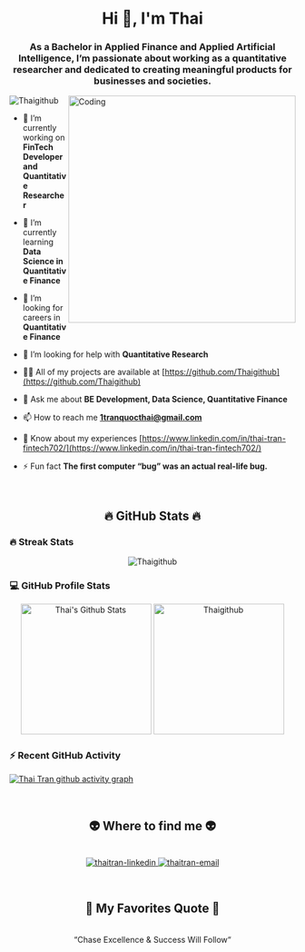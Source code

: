 <h1 align="center">Hi 👋, I'm Thai</h1>
<h3 align="center">As a Bachelor in Applied Finance and Applied Artificial Intelligence, I’m passionate about working as a quantitative researcher and dedicated to creating meaningful products for businesses and societies.</h3>

<img align="right" alt="Coding" width="400" src="https://cdn.dribbble.com/users/1162077/screenshots/3848914/programmer.gif">


<p align="left"> <img src="https://komarev.com/ghpvc/?username=Thaigithub&label=Profile%20views&color=0e75b6&style=flat" alt="Thaigithub" /> </p>


- 🔭 I’m currently working on **FinTech Developer and Quantitative Researcher**

- 🌱 I’m currently learning **Data Science in Quantitative Finance**

- 👯 I’m looking for careers in **Quantitative Finance**

- 🤝 I’m looking for help with **Quantitative Research**

- 👨‍💻 All of my projects are available at [https://github.com/Thaigithub](https://github.com/Thaigithub)

- 💬 Ask me about **BE Development, Data Science, Quantitative Finance**

- 📫 How to reach me **1tranquocthai@gmail.com**

- 📄 Know about my experiences [https://www.linkedin.com/in/thai-tran-fintech702/](https://www.linkedin.com/in/thai-tran-fintech702/)

- ⚡ Fun fact **The first computer “bug” was an actual real-life bug.**

<br>

<h2 align="center">🔥 GitHub Stats 🔥</h2>

<h3> 🔥 Streak Stats</h3>

<p align="center"><img src="https://github-readme-streak-stats.herokuapp.com/?user=khasang12-khmt&theme=tokyonight_duo" alt="Thaigithub" /></p>

<h3>💻 GitHub Profile Stats</h3>

<p align="center">
    <a href="https://github.com/anuraghazra/github-readme-stats">
	    <img alt="Thai's Github Stats" src="https://github-readme-stats-sigma-five.vercel.app/api?username=Thaigithub&show_icons=true&count_private=true&locale=en&theme=tokyonight&layout=compact" height="230px"/></a>
	  <img src="https://github-readme-stats-sigma-five.vercel.app/api/top-langs?username=Thaigithub&langs_count=5&show_icons=true&locale=en&theme=tokyonight" alt="Thaigithub" height="230px"/>

<br>
  
<h3>⚡ Recent GitHub Activity</h3>
	
[![Thai Tran github activity graph](https://github-readme-activity-graph.vercel.app/graph?username=Thaigithub&theme=tokyo-night&area=true)](https://github.com/Thaigithub/github-readme-activity-graph)
 


<p align="left">
<br>
<h2 align="center">👽 Where to find me 👽</h2>
<br>
<!-- https://icons8.com -->
<div align="center">
  <a href="https://www.linkedin.com/in/thai-tran-fintech702/" target="blank">
    <img src="https://img.icons8.com/bubbles/100/000000/linkedin.png" alt="thaitran-linkedin" />
  </a>
  <a href="mailto:1tranquocthai@gmail.com" target="top">
    <img src="https://img.icons8.com/bubbles/100/000000/apple-mail.png" alt="thaitran-email" />
  </a>
</div>
</p>

<br>
<h2 align="center">📑 My Favorites Quote 📑</h2>
<br>
<div align="center">
  “Chase Excellence & Success Will Follow“
</div>
